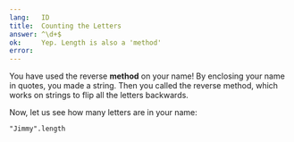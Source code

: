 ```yaml
---
lang:   ID
title:  Counting the Letters
answer: ^\d+$
ok:     Yep. Length is also a 'method'
error:  
---
```


You have used the reverse __method__ on your name! By enclosing your name in quotes, you made a string. Then you called the reverse method, which works on strings to flip all the letters backwards.

Now, let us see how many letters are in your name:

    "Jimmy".length

